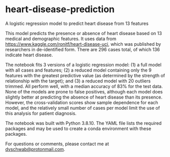 # heart-disease-prediction
A logistic regression model to predict heart disease from 13 features

This model predicts the presence or absence of heart disease based on 13 medical and demographic features. It uses data from https://www.kaggle.com/ronitf/heart-disease-uci, which was published by researchers in de-identified form. There are 296 cases total, of which 136 indicate heart disease.

The notebook fits 3 versions of a logistic regression model: (1) a full model with all cases and features; (2) a reduced model containing only the 9 features with the greatest predictive value (as determined by the strength of relationship with the target); and (3) a reduced model with 20 outliers trimmed. All perform well, with a median accuracy of 83% for the test data. None of the models are prone to false positives, although each model does slightly better at predicting the absence of heart disease than its presence. However, the cross-validation scores show sample dependence for each model, and the relatively small number of cases per model limit the use of this analysis for patient diagnosis.

The notebook was built with Python 3.8.10. The YAML file lists the required packages and may be used to create a conda environment with these packages.

For questions or comments, please contact me at dvschwab@protonmail.com.
